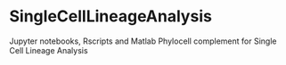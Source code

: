 # SingleCellLineageAnalysis

Jupyter notebooks, Rscripts and Matlab Phylocell complement for Single Cell Lineage Analysis

